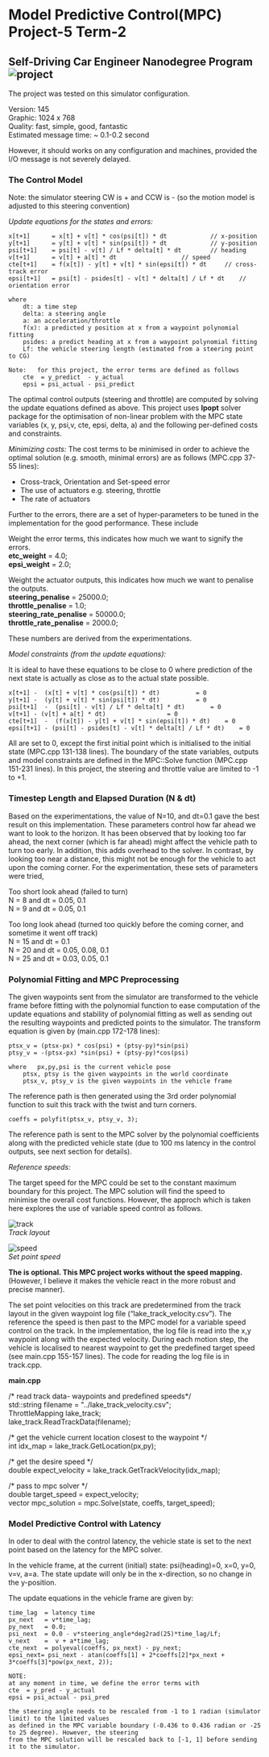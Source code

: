 # **Model Predictive Control(MPC) Project-5 Term-2**
Self-Driving Car Engineer Nanodegree Program
![project][image0]
---

[//]: # (Image References)
[image0]: ./result/capture.png "result"
[image1]: ./result/track_waypoints.png "track"
[image2]: ./result/setpoint_velocity.png "speed"
[video0]: ./result/MPC.mp4 "video"

The project was tested on this simulator configuration.

Version: 145  
Graphic: 1024 x 768  
Quality: fast, simple, good, fantastic  
Estimated message time: ~ 0.1-0.2 second  

However, it should works on any configuration and machines, provided the I/O message is not severely delayed.


### The Control Model 
Note: the simulator steering CW is + and CCW is - (so the motion model is adjusted to this steering convention)

_Update equations for the states and errors:_
	
	x[t+1] 	    = x[t] + v[t] * cos(psi[t]) * dt			// x-position  
	y[t+1]      = y[t] + v[t] * sin(psi[t]) * dt 			// y-position  
	psi[t+1]    = psi[t] - v[t] / Lf * delta[t] * dt		// heading  
	v[t+1]      = v[t] + a[t] * dt					// speed  
	cte[t+1]    = f(x[t]) - y[t] + v[t] * sin(epsi[t]) * dt		// cross-track error  
	epsi[t+1]   = psi[t] - psides[t] - v[t] * delta[t] / Lf * dt	// orientation error

	where
		dt: a time step
		delta: a steering angle
		a: an acceleration/throttle 
		f(x): a predicted y position at x from a waypoint polynomial fitting 
		psides: a predict heading at x from a waypoint polynomial fitting 
		Lf: the vehicle steering length (estimated from a steering point to CG)
		
	Note:   for this project, the error terms are defined as follows 
		cte  = y_predict  - y_actual
		epsi = psi_actual - psi_predict

The optimal control outputs (steering and throttle) are computed by solving the update equations defined as above. This project uses **Ipopt** solver package for the optimisation of non-linear problem with the  MPC state variables (x, y, psi,v, cte, epsi, delta, a) and the following per-defined costs and constraints.

_Minimizing costs:_
The cost terms to be minimised in order to achieve the optimal solution (e.g. smooth, minimal errors) are as follows (MPC.cpp 37-55 lines):

* Cross-track, Orientation and Set-speed error 
* The use of actuators e.g. steering, throttle
* The rate of actuators

Further to the errors, there are a set of hyper-parameters to be tuned in the implementation for the good performance. These include 

Weight the error terms, this indicates how much we want to signify the errors.  
**etc_weight**   = 4.0;  
**epsi_weight**  = 2.0;  

Weight the actuator outputs, this indicates how much we want to penalise the outputs.  
**steering_penalise** = 25000.0;  
**throttle_penalise**  = 1.0;  
**steering_rate_penalise** = 50000.0;  
**throttle_rate_penalise**  = 2000.0;  

These numbers are derived from the experimentations.

_Model constraints (from the update equations):_

It is ideal to have these equations to be close to 0 where prediction of the next state is actually as close as to the actual state possible.  

	x[t+1] -  (x[t] + v[t] * cos(psi[t]) * dt)			= 0  
	y[t+1] -  (y[t] + v[t] * sin(psi[t]) * dt) 			= 0  
	psi[t+1]  -  (psi[t] - v[t] / Lf * delta[t] * dt)		= 0  
	v[t+1] - (v[t] + a[t] * dt)					= 0  
	cte[t+1]  -  (f(x[t]) - y[t] + v[t] * sin(epsi[t]) * dt) 	= 0  
	epsi[t+1] - (psi[t] - psides[t] - v[t] * delta[t] / Lf * dt) 	= 0  

All are set to 0, except the first initial point which is initialised to the initial state (MPC.cpp 131-138 lines). The boundary of the state variables, outputs and model constraints are defined in the MPC::Solve function (MPC.cpp  151-231 lines). In this project, the steering and throttle value are limited to -1 to +1. 

### Timestep Length and Elapsed Duration (N & dt)
Based on the experimentations, the value of N=10, and dt=0.1 gave the best result on this implementation. These parameters control how far ahead we want to look to the horizon. It has been observed that by looking too far ahead, the next corner (which is far ahead) might affect the vehicle path to turn too early. In addition, this adds overhead to the solver. In contrast, by looking too near a distance, this might not be enough for the vehicle to act upon the coming corner. For the experimentation, these sets of parameters were tried,
	
Too short look ahead (failed to turn)  
	N = 8  and dt = 0.05, 0.1  
	N = 9  and dt = 0.05, 0.1

Too long look ahead (turned too quickly before the coming corner, and sometime it went off track)  
	N = 15 and dt = 0.1   
	N = 20 and dt = 0.05, 0.08, 0.1  
	N = 25 and dt = 0.03, 0.05, 0.1  


### Polynomial Fitting and MPC Preprocessing
The given waypoints sent from the simulator are transformed to the vehicle frame before fitting with the polynomial function to ease computation of the update equations and stability of polynomial fitting as well as sending out the resulting waypoints and predicted points to the simulator. The transform equation is given by (main.cpp 172-178 lines):
	
	ptsx_v = (ptsx-px) * cos(psi) + (ptsy-py)*sin(psi)  
	ptsy_v = -(ptsx-px) *sin(psi) + (ptsy-py)*cos(psi)  

	where 	px,py,psi is the current vehicle pose  
		ptsx, ptsy is the given waypoints in the world coordinate  
		ptsx_v, ptsy_v is the given waypoints in the vehicle frame  


The reference path is then generated using the 3rd order polynomial function to suit this track with the twist and turn corners. 

	coeffs = polyfit(ptsx_v, ptsy_v, 3); 

The reference path is sent to the MPC solver by the polynomial coefficients along with the predicted vehicle state (due to 100 ms latency in the control outputs, see next section for details). 
	
_Reference speeds:_

The target speed for the MPC could be set to the constant maximum boundary for this project. The MPC solution will find the speed to  
minimise the overall cost functions. However, the approch which is taken here explores the use of variable speed control as follows.  

![track][image1]   
                              _Track layout_

![speed][image2]   
                              _Set point speed_

**The is optional. This MPC project works without the speed mapping.** (However, I believe it makes the vehicle react in the more robust and precise manner).

The set point velocities on this track are predetermined from the track layout in the given waypoint log file (“lake_track_velocity.csv”). The reference the speed is then past to the MPC model for a variable speed control on the track. In the implementation, the log file is read into the x,y waypoint along with the expected velocity. During each motion step, the vehicle is localised to nearest waypoint to get the predefined target speed (see main.cpp 155-157 lines). The code for reading the log file is in track.cpp.

**main.cpp**

/* read track data- waypoints and predefined speeds*/  
std::string filename = "../lake_track_velocity.csv";  
ThrottleMapping lake_track;  
lake_track.ReadTrackData(filename);

/* get the vehicle current location closest to the waypoint */  
int idx_map = lake_track.GetLocation(px,py);

/* get the desire speed */  
double expect_velocity = lake_track.GetTrackVelocity(idx_map);

/* pass to mpc solver */  
double target_speed = expect_velocity;  
vector<double> mpc_solution = mpc.Solve(state, coeffs, target_speed);

### Model Predictive Control with Latency
In oder to deal with the control latency, the vehicle state is set to the next point based on the latency for the MPC solver. 

In the vehicle frame, at the current (initial) state: psi(heading)=0, x=0, y=0, v=v, a=a. The state update will only be in the x-direction, so no change in the y-position. 

The update equations in the vehicle frame are given by:

	time_lag  = latency time  
	px_next   = v*time_lag;  
	py_next   = 0.0;  
	psi_next  = 0.0 - v*steering_angle*deg2rad(25)*time_lag/Lf;  
	v_next    =  v + a*time_lag;  
	cte_next  = polyeval(coeffs, px_next) - py_next;  
	epsi_next= psi_next - atan(coeffs[1] + 2*coeffs[2]*px_next + 3*coeffs[3]*pow(px_next, 2));  

	NOTE: 	
	at any moment in time, we define the error terms with  
	cte  = y_pred - y_actual  
	epsi = psi_actual - psi_pred  

  	the steering angle needs to be rescaled from -1 to 1 radian (simulator limit) to the limited values  
	as defined in the MPC variable boundary (-0.436 to 0.436 radian or -25 to 25 degree). However, the steering  
 	from the MPC solution will be rescaled back to [-1, 1] before sending it to the simulator.    



